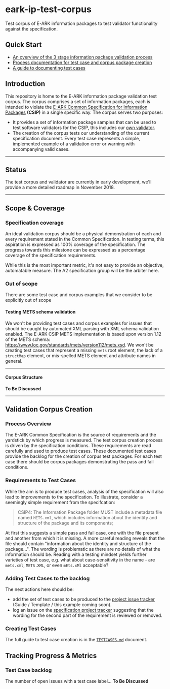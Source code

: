 eark-ip-test-corpus
===================
Test corpus of E-ARK information packages to test validator functionality against the specification.

Quick Start
-----------
- [An overview of the 3 stage information package validation process](./VALIDATION.md)
- [Process documentation for test case and corpus package creation](./PROCESS.md)
- [A guide to documenting test cases](./TESTCASES.md)

Introduction
------------
This repository is home to the E-ARK information package validation test corpus. The corpus comprises a set of information packages, each is intended to violate the [E-ARK Common Specification for Information Packages](DILCISBoard/E-ARK-CSIP) **(CSIP)** in a single specific way. The corpus serves two purposes:

- It provides a set of information package samples that can be used to test software validators for the CSIP, this includes our [own validator](DILCISBoard/rest-ip-validator).
- The creation of the corpus tests our understanding of the current specification document. Every test case represents a simple, implemented example of a validation error or warning with accompanying valid cases.
__________

Status
------
The test corpus and validator are currently in early development, we'll provide a more detailed roadmap in November 2018.
__________

Scope & Coverage
----------------
### Specification coverage
An ideal validation corpus should be a physical demonstration of each and every requirement stated in the Common Specification. In testing terms, this aspiration is expressed as 100% coverage of the specification. The progress towards this milestone can be expressed as a percentage coverage of the specification requirements.

While this is the most important metric, it's not easy to provide an objective, automatable measure. The A2 specification group will be the arbiter here.

### Out of scope
There are some test case and corpus examples that we consider to be explicitly out of scope

#### Testing METS schema validation
We won't be providing test cases and corpus examples for issues that should be caught by automated XML parsing with XML schema validation enabled. The E-ARK CSIP METS implementation is based upon version 1.12 of the METS schema: https://www.loc.gov/standards/mets/version112/mets.xsd. We won't be creating test cases that represent a missing `mets` root element, the lack of a `structMap` element, or mis-spelled METS element and attribute names in general.
__________________

#### Corpus Structure
**To Be Discussed**
__________________

Validation Corpus Creation
--------------------------
### Process Overview
The E-ARK Common Specification is the source of requirements and the yardstick by which progress is measured. The test corpus creation process is driven by the specification conditions. These requirements are read carefully and used to produce test cases. These documented test cases provide the backlog for the creation of corpus test packages. For each test case there should be corpus packages demonstrating the pass and fail conditions.

### Requirements to Test Cases
While the aim is to produce test cases, analysis of the specification will also lead to improvements to the specification.  To illustrate, consider a seemingly simple requirement from the specifcation:

> CSIP4: The Information Package folder MUST include a metadata file named `METS.xml`, which includes information about the identity and structure of the package and its components;

At first this suggests a simple pass and fail case, one with the file present and another from which it is missing. A more careful reading reveals that the file should contain "information about the identity and structure of the package...". The wording is problematic as there are no details of what the information should be. Reading with a testing mindset yields further varieties of test case, e.g. what about case-sensitivity in the name - are `mets.xml`, `METS.XML`, or even `mEts.xMl` acceptable?

### Adding Test Cases to the backlog
The next actions here should be:
- add the set of test cases to be produced to the [project issue tracker](https://github.com/DILCISBoard/eark-ip-test-corpus/issues) (Guide / Template / this example coming soon).
- log an issue on the [specification project tracker](https://github.com/DILCISBoard/E-ARK-CSIP/issues) suggesting that the wording for the second part of the requirement is reviewed or removed.

### Creating Test Cases
The full guide to test case creation is in the [`TESTCASES.md`](./TESTCASES.md)
document.

Tracking Progress & Metrics
---------------------------
### Test Case backlog
The number of open issues with a test case label...
**To Be Discussed**
